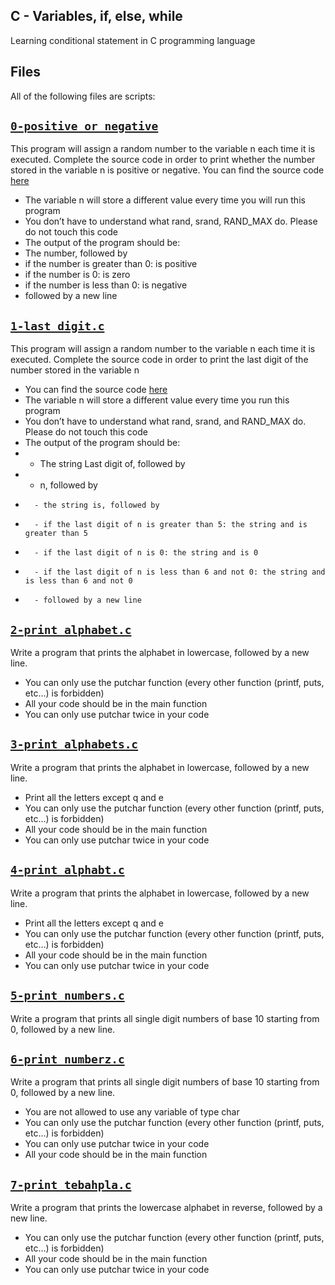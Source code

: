 ## C - Variables, if, else, while 

Learning conditional statement in C programming language

## Files
All of the following files are scripts:


## [`0-positive_or_negative`](0-positive_or_negative)
This program will assign a random number to the variable n each time it is executed. Complete the source code in order to print whether the number stored in the variable n is positive or negative.
You can find the source code [here](https://alx-intranet.hbtn.io/rltoken/rrqNDWjrCWdARnWFLPExPw)
* The variable n will store a different value every time you will run this program
* You don’t have to understand what rand, srand, RAND_MAX do. Please do not touch this code
* The output of the program should be:
* The number, followed by
* if the number is greater than 0: is positive
* if the number is 0: is zero
* if the number is less than 0: is negative
* followed by a new line

## [`1-last_digit.c`](1-last_digit.c)
This program will assign a random number to the variable n each time it is executed. Complete the source code in order to print the last digit of the number stored in the variable n
* You can find the source code [here](https://alx-intranet.hbtn.io/rltoken/5HWhPDsq3jq1yCRQFrLl4Q)
* The variable n will store a different value every time you run this program
* You don’t have to understand what rand, srand, and RAND_MAX do. Please do not touch this code
* The output of the program should be:
*	- The string Last digit of, followed by
* 	- n, followed by
*       - the string is, followed by 
*       - if the last digit of n is greater than 5: the string and is greater than 5
*       - if the last digit of n is 0: the string and is 0
*       - if the last digit of n is less than 6 and not 0: the string and is less than 6 and not 0
*       - followed by a new line

## [`2-print_alphabet.c`](2-print_alphabet.c)
Write a program that prints the alphabet in lowercase, followed by a new line.
* You can only use the putchar function (every other function (printf, puts, etc…) is forbidden)
* All your code should be in the main function
* You can only use putchar twice in your code

## [`3-print_alphabets.c`](3-print_alphabets.c)
Write a program that prints the alphabet in lowercase, followed by a new line.
* Print all the letters except q and e
* You can only use the putchar function (every other function (printf, puts, etc…) is forbidden)
* All your code should be in the main function
* You can only use putchar twice in your code

## [`4-print_alphabt.c`](4-print_alphabt.c)
Write a program that prints the alphabet in lowercase, followed by a new line.
* Print all the letters except q and e
* You can only use the putchar function (every other function (printf, puts, etc…) is forbidden)
* All your code should be in the main function
* You can only use putchar twice in your code

## [`5-print_numbers.c`](5-print_numbers.c)
Write a program that prints all single digit numbers of base 10 starting from 0, followed by a new line.

## [`6-print_numberz.c`](6-print_numberz.c)
Write a program that prints all single digit numbers of base 10 starting from 0, followed by a new line.
* You are not allowed to use any variable of type char
* You can only use the putchar function (every other function (printf, puts, etc…) is forbidden)
* You can only use putchar twice in your code
* All your code should be in the main function


## [`7-print_tebahpla.c`](7-print_tebahpla.c)
Write a program that prints the lowercase alphabet in reverse, followed by a new line.
* You can only use the putchar function (every other function (printf, puts, etc…) is forbidden)
* All your code should be in the main function
* You can only use putchar twice in your code
